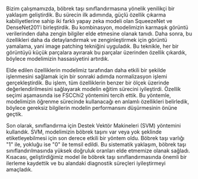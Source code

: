 Bizim çalışmamızda, böbrek taşı sınıflandırmasına yönelik yenilikçi bir yaklaşım geliştirdik. Bu sürecin ilk adımında, güçlü özellik çıkarma kabiliyetlerine sahip iki farklı yapay zeka modeli olan SqueezeNet ve DenseNet201'i birleştirdik. Bu kombinasyon, modelimizin karmaşık görüntü verilerinden daha zengin bilgiler elde etmesine olanak tanıdı. Daha sonra, bu özellikleri daha da detaylandırmak ve zenginleştirmek için görüntü yamalama, yani image patching tekniğini uyguladık. Bu teknikle, her bir görüntüyü küçük parçalara ayırarak bu parçalar üzerinden özellik çıkardık, böylece modelimizin hassasiyetini artırdık.

Elde edilen özelliklerin modelimiz tarafından daha etkili bir şekilde işlenmesini sağlamak için bir sonraki adımda normalizasyon işlemi gerçekleştirdik. Bu işlem, tüm özelliklerin benzer bir ölçek üzerinde değerlendirilmesini sağlayarak modelin eğitim sürecini iyileştirdi. Özellik seçimi aşamasında ise FSCChi2 yöntemini tercih ettik. Bu yöntemle, modelimizin öğrenme sürecinde kullanacağı en anlamlı özellikleri belirledik, böylece gereksiz bilgilerin modelin performansını düşürmesinin önüne geçtik.

Son olarak, sınıflandırma için Destek Vektör Makineleri (SVM) yöntemini kullandık. SVM, modelimizin böbrek taşını var veya yok şeklinde etiketleyebilmesi için son derece etkili bir yöntem oldu. Böbrek taşı varlığı "1" ile, yokluğu ise "0" ile temsil edildi. Bu sistematik yaklaşım, böbrek taşı sınıflandırılmasında yüksek doğruluk oranları elde etmemize olanak sağladı. Kısacası, geliştirdiğimiz model ile böbrek taşı sınıflandırmasında önemli bir ilerleme kaydettik ve bu alandaki diagnostik süreçleri iyileştirmeyi amaçladık.

